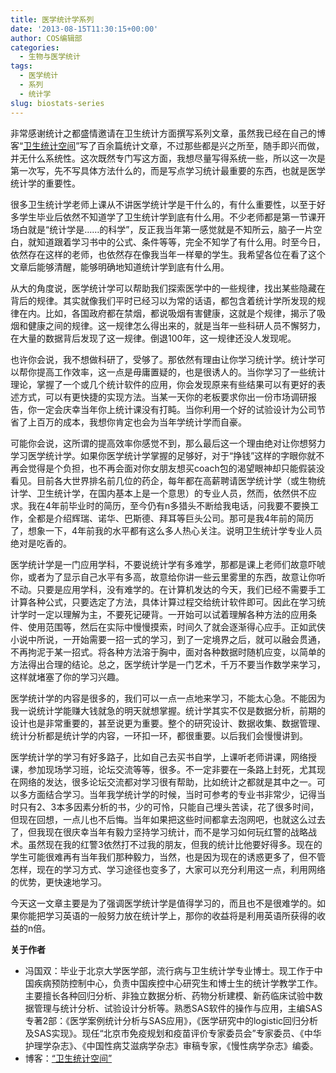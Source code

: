 ```yaml
---
title: 医学统计学系列
date: '2013-08-15T11:30:15+00:00'
author: COS编辑部
categories:
  - 生物与医学统计
tags:
  - 医学统计
  - 系列
  - 统计学
slug: biostats-series
---
```


非常感谢统计之都盛情邀请在卫生统计方面撰写系列文章，虽然我已经在自己的博客“<a href="http://hi.baidu.com/healthstat" target="_blank">卫生统计空间</a>”写了百余篇统计文章，不过那些都是兴之所至，随手即兴而做，并无什么系统性。这次既然专门写这方面，我想尽量写得系统一些，所以这一次是第一次写，先不写具体方法什么的，而是写点学习统计最重要的东西，也就是医学统计学的重要性。

很多卫生统计学老师上课从不讲医学统计学是干什么的，有什么重要性，以至于好多学生毕业后依然不知道学了卫生统计学到底有什么用。不少老师都是第一节课开场白就是“统计学是……的科学”，反正我当年第一感觉就是不知所云，脑子一片空白，就知道跟着学习书中的公式、条件等等，完全不知学了有什么用。时至今日，依然存在这样的老师，也依然存在像我当年一样晕的学生。我希望各位在看了这个文章后能够清醒，能够明确地知道统计学到底有什么用。
  
<!--more-->


  
从大的角度说，医学统计学可以帮助我们探索医学中的一些规律，找出某些隐藏在背后的规律。其实就像我们平时已经习以为常的话语，都包含着统计学所发现的规律在内。比如，各国政府都在禁烟，都说吸烟有害健康，这就是个规律，揭示了吸烟和健康之间的规律。这一规律怎么得出来的，就是当年一些科研人员不懈努力，在大量的数据背后发现了这一规律。倒退100年，这一规律还没人发现呢。

也许你会说，我不想做科研了，受够了。那依然有理由让你学习统计学。统计学可以帮你提高工作效率，这一点是毋庸置疑的，也是很诱人的。当你学习了一些统计理论，掌握了一个或几个统计软件的应用，你会发现原来有些结果可以有更好的表述方式，可以有更快捷的实现方法。当某一天你的老板要求你出一份市场调研报告，你一定会庆幸当年你上统计课没有打盹。当你利用一个好的试验设计为公司节省了上百万的成本，我想你肯定也会为当年学统计学而自豪。

可能你会说，这所谓的提高效率你感觉不到，那么最后这一个理由绝对让你想努力学习医学统计学。如果你医学统计学掌握的足够好，对于“挣钱”这样的字眼你就不再会觉得是个负担，也不再会面对你女朋友想买coach包的渴望眼神却只能假装没看见。目前各大世界排名前几位的药企，每年都在高薪聘请医学统计学（或生物统计学、卫生统计学，在国内基本上是一个意思）的专业人员，然而，依然供不应求。我在4年前毕业时的简历，至今仍有n多猎头不断给我电话，问我要不要换工作，全都是介绍辉瑞、诺华、巴斯德、拜耳等巨头公司。那可是我4年前的简历了，想象一下，4年前我的水平都有这么多人热心关注。说明卫生统计学专业人员绝对是吃香的。

医学统计学是一门应用学科，不要说统计学有多难学，那都是课上老师们故意吓唬你，或者为了显示自己水平有多高，故意给你讲一些云里雾里的东西，故意让你听不动。只要是应用学科，没有难学的。在计算机发达的今天，我们已经不需要手工计算各种公式，只要选定了方法，具体计算过程交给统计软件即可。因此在学习统计学时一定以理解为主，不要死记硬背。一开始可以试着理解各种方法的应用条件、使用范围等，然后在实际中慢慢摸索，时间久了就会逐渐得心应手。正如武侠小说中所说，一开始需要一招一式的学习，到了一定境界之后，就可以融会贯通，不再拘泥于某一招式。将各种方法溶于胸中，面对各种数据时随机应变，以简单的方法得出合理的结论。总之，医学统计学是一门艺术，千万不要当作数学来学习，这样就堵塞了你的学习兴趣。

医学统计学的内容是很多的，我们可以一点一点地来学习，不能太心急。不能因为我一说统计学能赚大钱就急的明天就想掌握。统计学其实不仅是数据分析，前期的设计也是非常重要的，甚至说更为重要。整个的研究设计、数据收集、数据管理、统计分析都是统计学的内容，一环扣一环，都很重要。以后我们会慢慢讲到。

医学统计学的学习有好多路子，比如自己去买书自学，上课听老师讲课，网络授课，参加现场学习班，论坛交流等等，很多。不一定非要在一条路上封死，尤其现在网络的发达，很多论坛交流都对学习很有帮助，比如统计之都就是其中之一。可以多方面结合学习。当年我学统计学的时候，当时可参考的专业书非常少，记得当时只有2、3本多因素分析的书，少的可怜，只能自己埋头苦读，花了很多时间，但现在回想，一点儿也不后悔。当年如果把这些时间都拿去泡网吧，也就这么过去了，但我现在很庆幸当年有毅力坚持学习统计，而不是学习如何玩红警的战略战术。虽然现在我的红警3依然打不过我的朋友，但我的统计比他要好得多。现在的学生可能很难再有当年我们那种毅力，当然，也是因为现在的诱惑更多了，但不管怎样，现在的学习方式、学习途径也变多了，大家可以充分利用这一点，利用网络的优势，更快速地学习。

今天这一文章主要是为了强调医学统计学是值得学习的，而且也不是很难学的。如果你能把学习英语的一般努力放在统计学上，那你的收益将是利用英语所获得的收益的n倍。

**关于作者**

  * 冯国双：毕业于北京大学医学部，流行病与卫生统计学专业博士。现工作于中国疾病预防控制中心，负责中国疾控中心研究生和博士生的统计学教学工作。主要擅长各种回归分析、非独立数据分析、药物分析建模、新药临床试验中数据管理与统计分析、试验设计分析等。熟悉SAS软件的操作与应用，主编SAS专著2部：《医学案例统计分析与SAS应用》，《医学研究中的logistic回归分析及SAS实现》。现任“北京市免疫规划和疫苗评价专家委员会”专家委员、《中华护理学杂志》、《中国性病艾滋病学杂志》审稿专家，《慢性病学杂志》编委。
  * 博客：<a href="http://hi.baidu.com/healthstat" target="_blank">“卫生统计空间”</a>
